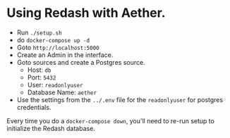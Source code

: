 # Using Redash with Aether.

- Run `./setup.sh`
- do `docker-compose up -d`
- Goto `http://localhost:5000`
- Create an Admin in the interface.
- Goto sources and create a Postgres source.
  - Host: `db`
  - Port: `5432`
  - User: `readonlyuser`
  - Database Name: `aether`
- Use the settings from the `../.env` file for the `readonlyuser` for postgres credentials.

Every time you do a `docker-compose down`, you'll need to re-run setup to initialize the Redash database.
